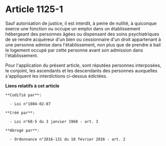 # Article 1125-1

Sauf autorisation de justice, il est interdit, à peine de nullité, à quiconque exerce une fonction ou occupe un emploi dans
un établissement hébergeant des personnes âgées ou dispensant des soins psychiatriques de se rendre acquéreur d'un bien ou
cessionnaire d'un droit appartenant à une personne admise dans l'établissement, non plus que de prendre à bail le logement
occupé par cette personne avant son admission dans l'établissement.

Pour l'application du présent article, sont réputées personnes interposées, le conjoint, les ascendants et les descendants
des personnes auxquelles s'appliquent les interdictions ci-dessus édictées.

**Liens relatifs à cet article**

	**Codifié par**:

	  - Loi n°1804-02-07

	**Créé par**:

	  - Loi n°68-5 du 3 janvier 1968 - art. 3

	**Abrogé par**:

	  - Ordonnance n°2016-131 du 10 février 2016 - art. 2
